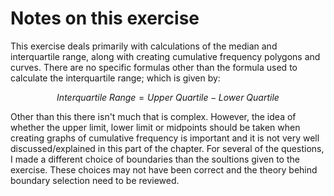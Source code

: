 # Notes on this exercise

This exercise deals primarily with calculations of the median and interquartile range, along with creating cumulative frequency polygons and curves. There are no specific formulas other than the formula used to calculate the interquartile range; which is given by:

$$ Interquartile \ Range = Upper \ Quartile - Lower \ Quartile $$

Other than this there isn't much that is complex. However, the idea of whether the upper limit, lower limit or midpoints should be taken when creating graphs of cumulative frequency is important and it is not very well discussed/explained in this part of the chapter. For several of the questions, I made a different choice of boundaries than the soultions given to the exercise. These choices may not have been correct and the theory behind boundary selection need to be reviewed.
